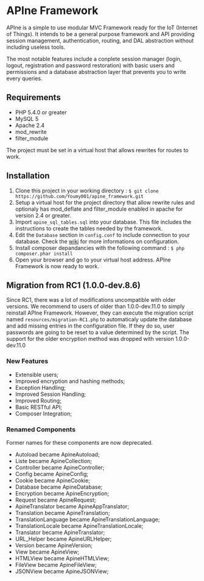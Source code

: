 APIne Framework
================

APIne is a simple to use modular MVC Framework ready for the IoT (Internet of Things). It intends to be a general purpose framework and API providing session management, authentication, routing, and DAL abstraction without including useless tools.

The most notable features include a conplete session manager (login, logout, registration and password restoration) with basic users and permissions and a database abstraction layer that prevents you to write every queries.

## Requirements
* PHP 5.4.0 or greater
* MySQL 5
* Apache 2.4
* mod_rewrite
* filter_module

The project must be set in a virtual host that allows rewrites for routes to work.

## Installation

1. Clone this project in your working directory : `$ git clone https://github.com/Youmy001/apine_framework.git`
2. Setup a virtual host for the project directory that allow rewrite rules and optionaly has mod\_deflate and filter\_module enabled in apache for version 2.4 or greater.
3. Import `apine_sql_tables.sql` into your database. This file includes the instructions to create the tables needed by the framework.
4. Edit the `Database` section in `config.conf` to include connection to your database. Check the [wiki](https://github.com/Youmy001/apine_framework/wiki) for more informations on configuration.
5. Install composer depandancies with the following command : `$ php composer.phar install`
6. Open your browser and go to your virtual host address. APIne Framework is now ready to work.

## Migration from RC1 (1.0.0-dev.8.6)

Since RC1, there was a lot of modifications uncompatible with older versions. We recommend to users of older than 1.0.0-dev.11.0 to simply reinstall APIne Framework. However, they can execute the migration script named `resources/migration-RC1.php` to automaticaly update the database and add missing entries in the configuration file. If they do so, user passwords are going to be reset to a value determined by the script. The support for the older encryption method was dropped with version 1.0.0-dev.11.0

### New Features
* Extensible users;
* Improved encryption and hashing methods;
* Exception Handling;
* Improved Session Handling;
* Improved Routing;
* Basic RESTful API;
* Composer Integration;

### Renamed Components

Former names for these components are now deprecated.

* Autoload became ApineAutoload;
* Liste became ApineCollection;
* Controller became ApineController;
* Config became ApineConfig;
* Cookie became ApineCookie;
* Database became ApineDatabase;
* Encryption became ApineEncryption;
* Request became ApineRequest;
* ApineTranslator became ApineAppTranslator;
* Translation became ApineTranslation;
* TranslationLanguage became ApineTranslationLanguage;
* TranslationLocale became ApineTranslationLocale;
* Translator became ApineTranslator;
* URL_Helper became ApineURLHelper;
* Version became ApineVersion;
* View became ApineView;
* HTMLView became ApineHTMLView;
* FileView became ApineFileView;
* JSONView became ApineJSONView;

